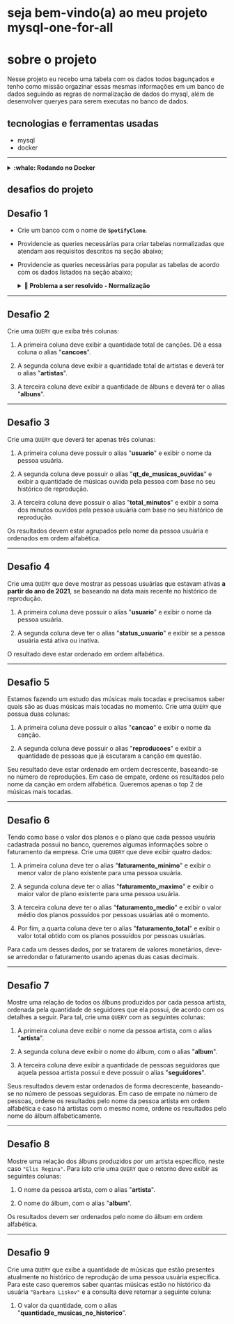 # seja bem-vindo(a) ao meu projeto mysql-one-for-all

# sobre o projeto
Nesse projeto eu recebo uma tabela com os dados todos bagunçados e tenho como missão orgazinar essas mesmas informações em um banco de dados seguindo as regras de normalização de dados do mysql, além de desenvolver queryes para serem executas no banco de dados.

## tecnologias e ferramentas usadas
* mysql
* docker
---

<details>
  <summary><strong> :whale: Rodando no Docker</strong></summary><br />

  > Rode os serviços `node` e `db` com o comando `docker-compose up -d`.
  -  O `docker-compose.yml` está configurado para mapear a porta padrão do `mysql` do container para a porta `3307` e não `3306`. 
  - Esses serviços irão inicializar um container chamado `one_for_all` e outro chamado `one_for_all_db`.
  - A partir daqui você pode rodar o container `one_for_all` via CLI ou abri-lo no VS Code.

  > Use o comando `docker exec -it one_for_all bash`.
  - Ele te dará acesso ao terminal interativo do container criado pelo compose, que está rodando em segundo plano;
  - As credencias de acesso ao banco de dados estão definidas no arquivo `docker-compose.yml`, e são acessíveis no container através das variáveis de ambiente `MYSQL_USER` e `MYSQL_PASSWORD`. 💡

  > Instale as dependências com `npm install`

  ⚠ Atenção ⚠ O **git** dentro do container não vem configurado com suas credenciais. Ou faça os commits fora do container, ou configure as suas credenciais do git dentro do container.

</details>

## desafios do projeto

## Desafio 1

* Crie um banco com o nome de **`SpotifyClone`**.

* Providencie as queries necessárias para criar tabelas normalizadas que atendam aos requisitos descritos na seção abaixo;

* Providencie as queries necessárias para popular as tabelas de acordo com os dados listados na seção abaixo;

  <details>
    <summary><strong>🎲 Problema a ser resolvido - Normalização</strong></summary><br />


  Você receberá uma tabela não normalizada semelhante ao que poderia ser uma versão simplificada do banco de dados do Spotify. O trabalho consistirá de duas partes:

  1. Normalizar essa tabela, criar o schema no seu banco de dados local e populá-lo;

  2. Realizar os desafios no seu banco normalizado e populado.

  **Observação:** O banco de dados real do Spotify é muito mais completo e complexo que o mostrado abaixo. No entanto, use APENAS as informações passadas e solicitadas aqui. Não crie dados que não foram solicitados.

  ## Normalize as tabelas para a 3ª Forma Normal

  Abaixo você pode visualizar e baixar uma planilha com as tabelas que deverão ser normalizadas:

  ![Tabela não normalizada "Spotify Clone"](./images/non-normalized-tables.png)
  [Faça o download dela aqui](./SpotifyClone-Non-NormalizedTable.xlsx)
  Como o VS Code não oferece suporte para abrir planilhas, você precisa ter alguma software de especifico para isso, aqui deixamos algumas sugestões:
  - [LibreOffice Calc](https://www.libreoffice.org/download/download/) para distros Linux;
  - [Numbers](https://www.apple.com/br/numbers/) Mac OS;
  - Google planilhas para utilizar no browser;
  - Extensão para o VS Code como a Excel Viewer;

  > Obs. Em alguns SOs já costuma vir instalado algum programa para manipular planilhas.

  Seu banco de dados deve seguir as regras de negócio e ser capaz de recuperar:

  * Informações sobre quais planos estão disponíveis e seus detalhes;
    * Cada pessoa usuária pode possuir apenas um plano.

  * Informações sobre todas as pessoas artistas;
    * Uma pessoa artista pode ter vários álbuns;
    * Uma pessoa artista pode ser seguida por várias pessoas usuárias.

  * Informações sobre todos os álbuns de cada artista;
    * Para fins deste projeto, considere que cada álbum possui apenas uma pessoa artista como principal;
    * Cada álbum possui várias canções.

  * Informações sobre todas as canções de cada álbum;
    * Para fins deste projeto, considere que cada canção está contida em apenas um álbum.

  * Informações sobre todas as pessoas usuárias, seus planos, seu histórico de reprodução e pessoas artistas seguidas.
    * Uma pessoa usuária pode possuir apenas um plano;
    * Cada música do histórico de reprodução pode aparecer uma única vez por pessoa (para simplificar, considere que o objetivo do histórico é saber **quais** canções já foram reproduzidas e **não quantas vezes** foram reproduzidas);
    * Uma pessoa usuária pode seguir várias pessoas artistas, mas cada pessoa artista pode ser seguida apenas uma vez por pessoa usuária.

  </details>

---

## Desafio 2

Crie uma `QUERY` que exiba três colunas:

1. A primeira coluna deve exibir a quantidade total de canções. Dê a essa coluna o alias "**cancoes**".

2. A segunda coluna deve exibir a quantidade total de artistas e deverá ter o alias "**artistas**".

3. A terceira coluna deve exibir a quantidade de álbuns e deverá ter o alias "**albuns**".

---

## Desafio 3

Crie uma `QUERY` que deverá ter apenas três colunas:

1. A primeira coluna deve possuir o alias "**usuario**" e exibir o nome da pessoa usuária.

2. A segunda coluna deve possuir o alias "**qt_de_musicas_ouvidas**" e exibir a quantidade de músicas ouvida pela pessoa com base no seu histórico de reprodução.

3. A terceira coluna deve possuir o alias "**total_minutos**" e exibir a soma dos minutos ouvidos pela pessoa usuária com base no seu histórico de reprodução.

Os resultados devem estar agrupados pelo nome da pessoa usuária e ordenados em ordem alfabética.

---

## Desafio 4

Crie uma `QUERY` que deve mostrar as pessoas usuárias que estavam ativas **a partir do ano de 2021**, se baseando na data mais recente no histórico de reprodução.

1. A primeira coluna deve possuir o alias "**usuario**" e exibir o nome da pessoa usuária.

2. A segunda coluna deve ter o alias "**status_usuario**" e exibir se a pessoa usuária está ativa ou inativa.

O resultado deve estar ordenado em ordem alfabética.

---

## Desafio 5

Estamos fazendo um estudo das músicas mais tocadas e precisamos saber quais são as duas músicas mais tocadas no momento. Crie uma `QUERY` que possua duas colunas:

1. A primeira coluna deve possuir o alias "**cancao**" e exibir o nome da canção.

2. A segunda coluna deve possuir o alias "**reproducoes**" e exibir a quantidade de pessoas que já escutaram a canção em questão.

Seu resultado deve estar ordenado em ordem decrescente, baseando-se no número de reproduções. Em caso de empate, ordene os resultados pelo nome da canção em ordem alfabética. Queremos apenas o top 2 de músicas mais tocadas.

---

## Desafio 6

Tendo como base o valor dos planos e o plano que cada pessoa usuária cadastrada possui no banco, queremos algumas informações sobre o faturamento da empresa. Crie uma `QUERY` que deve exibir quatro dados:

1. A primeira coluna deve ter o alias "**faturamento_minimo**" e exibir o menor valor de plano existente para uma pessoa usuária.

2. A segunda coluna deve ter o alias "**faturamento_maximo**" e exibir o maior valor de plano existente para uma pessoa usuária.

3. A terceira coluna deve ter o alias "**faturamento_medio**" e exibir o valor médio dos planos possuídos por pessoas usuárias até o momento.

4. Por fim, a quarta coluna deve ter o alias "**faturamento_total**" e exibir o valor total obtido com os planos possuídos por pessoas usuárias.

Para cada um desses dados, por se tratarem de valores monetários, deve-se arredondar o faturamento usando apenas duas casas decimais.

---

## Desafio 7

Mostre uma relação de todos os álbuns produzidos por cada pessoa artista, ordenada pela quantidade de seguidores que ela possui, de acordo com os detalhes a seguir. Para tal, crie uma `QUERY` com as seguintes colunas:

1. A primeira coluna deve exibir o nome da pessoa artista, com o alias "**artista**".

2. A segunda coluna deve exibir o nome do álbum, com o alias "**album**".

3. A terceira coluna deve exibir a quantidade de pessoas seguidoras que aquela pessoa artista possui e deve possuir o alias "**seguidores**".

Seus resultados devem estar ordenados de forma decrescente, baseando-se no número de pessoas seguidoras. Em caso de empate no número de pessoas, ordene os resultados pelo nome da pessoa artista em ordem alfabética e caso há artistas com o mesmo nome, ordene os resultados pelo nome do álbum alfabeticamente.

---

## Desafio 8

Mostre uma relação dos álbuns produzidos por um artista específico, neste caso `"Elis Regina"`.
Para isto crie uma `QUERY` que o retorno deve exibir as seguintes colunas:

1. O nome da pessoa artista, com o alias "**artista**".

2. O nome do álbum, com o alias "**album**".

Os resultados devem ser ordenados pelo nome do álbum em ordem alfabética.

---

## Desafio 9

Crie uma `QUERY` que exibe a quantidade de músicas que estão presentes atualmente no histórico de reprodução de uma pessoa usuária específica. Para este caso queremos saber quantas músicas estão no histórico da usuária `"Barbara Liskov"` e a consulta deve retornar a seguinte coluna:

1. O valor da quantidade, com o alias "**quantidade_musicas_no_historico**".
